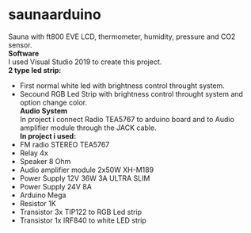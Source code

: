 # saunaarduino
Sauna with ft800 EVE LCD, thermometer, humidity, pressure and CO2 sensor. 
<br><b>Software</b><br>
I used Visual Studio 2019 to create this project.
<br><b>2 type led strip: </b><br>
* First normal white led with brightness control throught system. 
* Secound RGB Led Strip with brightness control throught system and option change color.
<br><b>Audio System</b><br>
In project i connect Radio TEA5767 to arduino board and to Audio amplifier module through the JACK cable.
<br><b>In project i used:</b><br>
* FM radio STEREO TEA5767
* Relay 4x
* Speaker 8 Ohm
* Audio amplifier module 2x50W XH-M189
* Power Supply 12V 36W 3A ULTRA SLIM
* Power Supply 24V 8A
* Arduino Mega
* Resistor 1K
* Transistor 3x TIP122 to RGB Led strip
* Transistor 1x IRF840 to white LED strip
